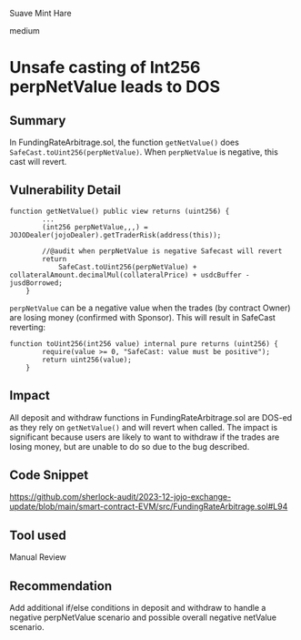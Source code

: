 Suave Mint Hare

medium

# Unsafe casting of Int256 perpNetValue leads to DOS

## Summary
In FundingRateArbitrage.sol, the function `getNetValue()` does `SafeCast.toUint256(perpNetValue)`. When `perpNetValue` is negative, this cast will revert.

## Vulnerability Detail
```solidity
function getNetValue() public view returns (uint256) {
        ...
        (int256 perpNetValue,,,) = JOJODealer(jojoDealer).getTraderRisk(address(this));
        
        //@audit when perpNetValue is negative Safecast will revert
        return
            SafeCast.toUint256(perpNetValue) + collateralAmount.decimalMul(collateralPrice) + usdcBuffer - jusdBorrowed;
    }
```

`perpNetValue` can be a negative value when the trades (by contract Owner) are losing money (confirmed with Sponsor). This will result in SafeCast reverting:
```solidity
function toUint256(int256 value) internal pure returns (uint256) {
        require(value >= 0, "SafeCast: value must be positive");
        return uint256(value);
    }
```

## Impact
All deposit and withdraw functions in FundingRateArbitrage.sol are DOS-ed as they rely on `getNetValue()` and will revert when called. The impact is significant because users are likely to want to withdraw if the trades are losing money, but are unable to do so due to the bug described. 

## Code Snippet
https://github.com/sherlock-audit/2023-12-jojo-exchange-update/blob/main/smart-contract-EVM/src/FundingRateArbitrage.sol#L94

## Tool used
Manual Review

## Recommendation
Add additional if/else conditions in deposit and withdraw to handle a negative perpNetValue scenario and possible overall negative netValue scenario. 